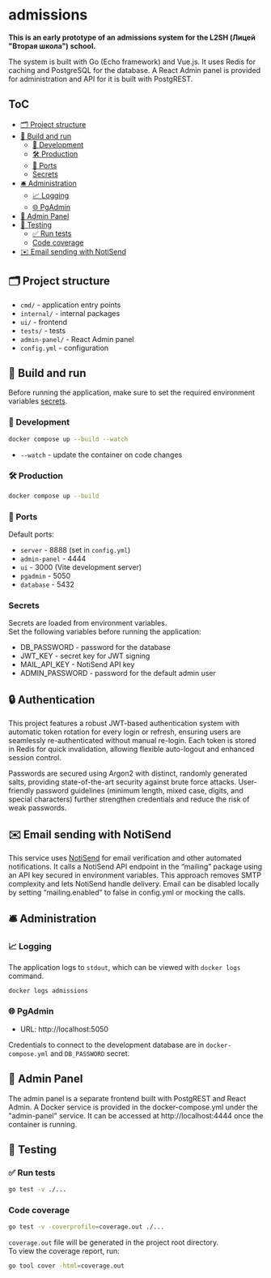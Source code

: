 # admissions

**This is an early prototype of an admissions system for the L2SH (Лицей "Вторая школа") school.**

The system is built with Go (Echo framework) and Vue.js. It uses Redis for caching and PostgreSQL for the database. A React Admin panel is provided for administration and API for it is built with PostgREST.

## ToC <!-- omit in toc -->

- [🗂️ Project structure](#️-project-structure)
- [🚀 Build and run](#-build-and-run)
  - [🌱 Development](#-development)
  - [🛠️ Production](#️-production)
  - [🔌 Ports](#-ports)
  - [Secrets](#secrets)
- [🛎️ Administration](#️-administration)
  - [📈 Logging](#-logging)
  - [🌐 PgAdmin](#-pgadmin)
- [🎨 Admin Panel](#-admin-panel)
- [🧪 Testing](#-testing)
  - [✅ Run tests](#-run-tests)
  - [Code coverage](#code-coverage)
- [✉️ Email sending with NotiSend](#-email-sending-with-notisend)

## 🗂️ Project structure

- `cmd/` - application entry points
- `internal/` - internal packages
- `ui/` - frontend
- `tests/` - tests
- `admin-panel/` - React Admin panel
- `config.yml` - configuration

## 🚀 Build and run

Before running the application, make sure to set the required environment variables [secrets](#secrets).

### 🌱 Development

```bash
docker compose up --build --watch
```

- `--watch` - update the container on code changes

### 🛠️ Production

```bash
docker compose up --build
```

### 🔌 Ports

Default ports:

- `server` - 8888 (set in `config.yml`)
- `admin-panel` - 4444
- `ui` - 3000 (Vite development server)
- `pgadmin` - 5050
- `database` - 5432

### Secrets

Secrets are loaded from environment variables.  
Set the following variables before running the application:

- DB_PASSWORD - password for the database
- JWT_KEY - secret key for JWT signing
- MAIL_API_KEY - NotiSend API key
- ADMIN_PASSWORD - password for the default admin user

## 🔒 Authentication

This project features a robust JWT-based authentication system with automatic token rotation for every login or refresh, ensuring users are seamlessly re-authenticated without manual re-login. Each token is stored in Redis for quick invalidation, allowing flexible auto-logout and enhanced session control.

Passwords are secured using Argon2 with distinct, randomly generated salts, providing state-of-the-art security against brute force attacks. User-friendly password guidelines (minimum length, mixed case, digits, and special characters) further strengthen credentials and reduce the risk of weak passwords.

## ✉️ Email sending with NotiSend

This service uses [NotiSend](https://notisend.ru/) for email verification and other automated notifications. It calls a NotiSend API endpoint in the “mailing” package using an API key secured in environment variables. This approach removes SMTP complexity and lets NotiSend handle delivery. Email can be disabled locally by setting “mailing.enabled” to false in config.yml or mocking the calls.

## 🛎️ Administration

### 📈 Logging

The application logs to `stdout`, which can be viewed with `docker logs` command.

```bash
docker logs admissions
```

### 🌐 PgAdmin

- URL: http://localhost:5050

Credentials to connect to the development database are in `docker-compose.yml` and `DB_PASSWORD` secret.

## 🎨 Admin Panel

The admin panel is a separate frontend built with PostgREST and React Admin. A Docker service is provided
in the docker-compose.yml under the "admin-panel" service. It can be accessed at http://localhost:4444
once the container is running.

## 🧪 Testing

### ✅ Run tests

```bash
go test -v ./...
```

### Code coverage

```bash
go test -v -coverprofile=coverage.out ./...
```

`coverage.out` file will be generated in the project root directory.  
To view the coverage report, run:

```bash
go tool cover -html=coverage.out
```
